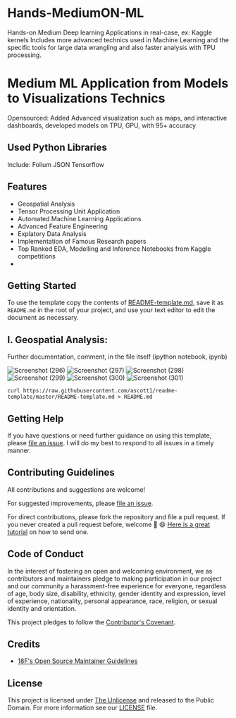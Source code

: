 # Hands-MediumON-ML
Hands-on Medium Deep learning Applications in real-case, ex: Kaggle kernels
Includes more advanced technics used in Machine Learning and the specific tools for large data wrangling and also faster analysis with TPU processing.
# Medium ML Application from Models to Visualizations Technics
Opensourced: Added Advanced visualization such as maps, and interactive dashboards, developed models on TPU, GPU, with 95+ accuracy
## Used Python Libraries
Include:
  Folium
  JSON
  Tensorflow
  

## Features

- Geospatial Analysis
- Tensor Processing Unit Application
- Automated Machine Learning Applications
- Advanced Feature Engineering
- Explatory Data Analysis
- Implementation of Famous Research papers
- Top Ranked EDA, Modelling and Inference Notebooks from Kaggle competitions
-

## Getting Started


To use the template copy the contents of [README-template.md](https://github.com/ascott1/readme-template/blob/master/README-template.md), save it as `README.md` in the root of your project, and use your text editor to edit the document as necessary.

## I. Geospatial Analysis: 
Further documentation, comment, in the file itself (ipython notebook, ipynb)


![Screenshot (296)](https://user-images.githubusercontent.com/57037068/93304812-acc45500-f80e-11ea-98b4-9d14e7a39c63.png)
![Screenshot (297)](https://user-images.githubusercontent.com/57037068/93304834-b5b52680-f80e-11ea-80f1-e2711fc31626.png)
![Screenshot (298)](https://user-images.githubusercontent.com/57037068/93304852-be0d6180-f80e-11ea-9070-c60988b47d7d.png)
![Screenshot (299)](https://user-images.githubusercontent.com/57037068/93304864-c4034280-f80e-11ea-91b5-5ff792b108d3.png)
![Screenshot (300)](https://user-images.githubusercontent.com/57037068/93304892-cbc2e700-f80e-11ea-9904-70aba14e2cc2.png)
![Screenshot (301)](https://user-images.githubusercontent.com/57037068/93304926-d54c4f00-f80e-11ea-8642-c3d146a61c65.png)

```
curl https://raw.githubusercontent.com/ascott1/readme-template/master/README-template.md > README.md
```

## Getting Help

If you have questions or need further guidance on using this template, please [file an issue](https://github.com/elvinaqa/Hands-MediumON-ML/issues). I will do my best to respond to all issues in a timely manner.

## Contributing Guidelines

All contributions and suggestions are welcome!

For suggested improvements, please [file an issue](https://github.com/elvinaqa/Hands-MediumON-ML/issues).

For direct contributions, please fork the repository and file a pull request. If you never created a pull request before, welcome 🎉 😄 [Here is a great tutorial](https://egghead.io/series/how-to-contribute-to-an-open-source-project-on-github) on how to send one.

## Code of Conduct

In the interest of fostering an open and welcoming environment, we as contributors and maintainers pledge to making participation in our project and our community a harassment-free experience for everyone, regardless of age, body size, disability, ethnicity, gender identity and expression, level of experience, nationality, personal appearance, race, religion, or sexual identity and orientation.

This project pledges to follow the [Contributor's Covenant](http://contributor-covenant.org/version/1/4/).

## Credits


- [18F's Open Source Maintainer Guidelines](https://pages.18f.gov/open-source-program/pages/maintainer_guidelines/)

## License

This project is licensed under [The Unlicense](https://unlicense.org/) and released to the Public Domain. For more information see our [LICENSE](https://github.com/ascott1/readme-template/blob/master/LICENSE) file.
